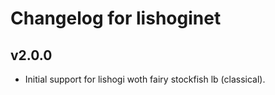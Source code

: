 Changelog for lishoginet
========================

v2.0.0
------

* Initial support for lishogi woth fairy stockfish lb (classical).